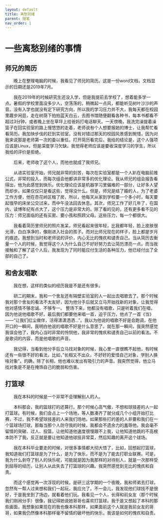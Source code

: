 ```yaml
---
layout: default
title: 离愁别绪
parent: 随笔
nav_order: 1
---
```


# 一些离愁别绪的事情

## 师兄的简历
&emsp;&emsp;晚上在整理电脑的时候，我看见了师兄的简历。这是一份word文档，文档显示的日期还是2019年7月。

&emsp;&emsp;我在2019年的时候研究生还没入学，但是我提前去学校了，想着能多学一点。暑假的学校里面没多少人，空荡荡的，稍微起一点风，都能听见树叶沙沙的声音。没有入学也就没有定下研究方向，所以我的学习压力并不大，我每天都在校园里踱步闲逛，走在树荫下拍拍蓝天白云，去图书馆随便翻看各种书，每本书都看不超过3分钟，或者晚上坐在草坪上给爸妈打电话聊天。一天傍晚，我洗完澡提着澡篮子在回实验室的路上慢悠悠的走着，老师说有个人想要报她的博士，让我帮忙看看简历。我加快步伐的赶到实验室，没有对错过那天的校园风景感到惋惜，因为对我来说那是老师第一次的委以重任。打开简历看完后，我给的结论是，这个人强项应该是Linux，但是深度学习欠缺。我觉得老师应该是要收深度学习的学生，所以我给的评价是拒绝。

&emsp;&emsp;后来，老师收了这个人，而他也就成了我师兄。

&emsp;&emsp;从进实验室开始，师兄就非常的刻苦，每次在实验室都是一个人趴在电脑前推公式，非常的投入，而每次组会他都讲非常多的优化理论。我从师兄的组会报告看得出，他为此感觉到快乐。优化理论应该是机器学习里偏难的一部分，让好多人望而却步。如果仅仅只是看这些，觉得没什么。但是，师兄是结了婚的人，为了老婆工作方便，他在杏花岭区租了房，所以，他每天从家到学校要一个多小时，每天要起很早的床坐公交过来，而中午没法回去休息。其次，师兄工作了好几年了，在国内，读博年纪有点大了，这个压力是非常大的。除了看的见的，还有更多看不见的压力：师兄面临的还有买房、要小孩和照顾父母。这些压力，每一个都很大。

&emsp;&emsp;我看着简历里师兄的照片发呆，师兄看起来很年轻，比我都年轻，脸上皮肤很光滑，白白净净的，像刚进入社会的孩子。而对比师兄现在的样子，脸上都是岁月的痕迹。我想到当时和老师说的评价，内心无比的愧疚和谴责自己。当从简历去衡量一个人的时候，我觉得这个人为什么自己不好好努力去让简历漂亮一点。而当我接触和了解了这个人后，我发现为了同时能应付生活的各种压力，他已经付出了全部的自己了。

## 和舍友唱歌
&emsp;&emsp;我在想，这样的类似的经历我是不是还有很多。

&emsp;&emsp;研二的期末，我和一个舍友还有隔壁实验室的人一起出去唱歌去了。那个时候我对那个舍友的看法不太友好，因为他分手后就又立马开始找新的对象，让我觉得他对感情不够忠诚、不够专一。
整场下来，他都没有唱歌，只是听着我们在唱，因为他说他唱歌不好。最后我们都要他来唱一首，迫于压力，他点了一首《当》——“让我们红尘做伴，活得潇潇洒洒…”。我以为他说的唱歌不好是会跑调，在他开口的一瞬间，我明白他说的唱歌不好是什么意思了。就在那一瞬间，我突然感觉我误会他了，我内心当时非常的怜悯他，我非常的愧疚和谴责自己以前的看法。不是歌词的内容，而是他唱歌的声音。

&emsp;&emsp;我记得，当看到他分手后立马找对象的时候，我心里一直很瞧不起他，有时候还有一些很不好的看法，比如，”长相又不出众，不好好的爱惜自己对象，学别人换啥对象”。的确，除了长相，他也难以发出有吸引力的声音。我突然觉得，他立马找对象是不是在掩饰自己的脆弱和伤害。

## 打篮球
&emsp;&emsp;我在本科的时候是一个非常不会理解别人的人。

&emsp;&emsp;本科那会，我的篮球打的还算行。那个时候心高气傲，不想和球技差的人一起打篮球。有时候，我们会占上一个场地，等人数凑齐了就分成几个小组开始打比赛，不过，我不希望球技差的人来我们场地。如果那些打的差的人非要和我们在一个篮球场打球，那每当那个人防守我的时候，我都会不遗余力的羞辱他。我会毫不留情的突破、过人、投篮，让他知道他速度很慢跟不上我，让他知道他跳的不高根本防不了我，反正就是要让他知道他球技非常菜，然后知趣的离开这个球场。

&emsp;&emsp;我在本科毕业要走的时候，对很多事情都大彻大悟了，比如，回想起打篮球，我知道我们打篮球是为了什么，是为了快乐，而不是为了能去打职业联赛。可是，我为什么剥夺了别人的快乐呢，可能就是因为我那样的对待别人，就是一次那样受到屈辱的经历，让别人从此失去了打篮球的兴趣。我突然感觉到无比的愧疚和自责。

&emsp;&emsp;而这个感觉再一次浮现的时候，是研三这学期的一个夜晚，我和师弟去打球，忽然有一帮人过来想和我们一起玩，我应允了。不一会儿，我发现他们球技不是很好，于是我坐到了场边，就看着他们玩。我看见一个人，长得和前女友（那个时候我们刚闹分手）很像，我记得她说她哥哥也喜欢打篮球。我于是又想起了本科的那些画面，我想象如果现在的我也像本科那样，如果面前这个人就是我前女友的哥哥，如果我仍然像本科那样毫不留情的破坏他的快乐，我该是如何的愧疚和自责。
